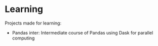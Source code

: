 # Learning

Projects made for learning:
- Pandas inter: Intermediate course of Pandas using Dask for parallel computing